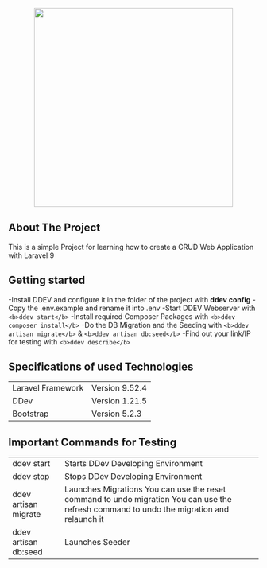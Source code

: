<p align="center"><a href="https://laravel.com" target="_blank"><img src="https://raw.githubusercontent.com/laravel/art/master/logo-lockup/5%20SVG/2%20CMYK/1%20Full%20Color/laravel-logolockup-cmyk-red.svg" width="400"></a></p>

## About The Project

This is a simple Project for learning how to create a CRUD Web Application with Laravel 9

## Getting started

-Install DDEV and configure it in the folder of the project with <b>ddev config</b>
-Copy the .env.example and rename it into .env
-Start DDEV Webserver with ```<b>ddev start</b>```
-Install required Composer Packages with ```<b>ddev composer install</b>```
-Do the DB Migration and the Seeding with ```<b>ddev artisan migrate</b>``` & ```<b>ddev artisan db:seed</b>```
-Find out your link/IP for testing with ```<b>ddev describe</b>```

## Specifications of used Technologies
<table>
    <tr>
        <td>
            Laravel Framework
        </td>
        <td>
            Version 9.52.4
        </td>
    </tr>    
    <tr>
        <td>
            DDev
        </td>
        <td>
            Version 1.21.5
        </td>
    </tr>    
    <tr>
        <td>
            Bootstrap
        </td>
        <td>
            Version 5.2.3
        </td>
    </tr>
</table>

## Important Commands for Testing
<table>
    <tr>
        <td>
            ddev start
        </td>
        <td>
            Starts DDev Developing Environment
        </td>
    </tr>    
    <tr>
        <td>
            ddev stop
        </td>
        <td>
            Stops DDev Developing Environment
        </td>
    </tr>    
    <tr>
        <td>
            ddev artisan migrate
        </td>
        <td>
            Launches Migrations
            You can use the reset command to undo migration
            You can use the refresh command to undo the migration and relaunch it
        </td>
    </tr>    
    <tr>
        <td>
            ddev artisan db:seed
        </td>
        <td>
            Launches Seeder
        </td>
    </tr>
</table>
